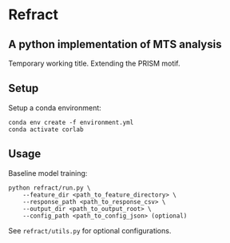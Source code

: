 # Refract
## A python implementation of MTS analysis

Temporary working title. Extending the PRISM motif.

## Setup
Setup a conda environment: 
```
conda env create -f environment.yml
conda activate corlab
```

## Usage
Baseline model training: 
```
python refract/run.py \
    --feature_dir <path_to_feature_directory> \
    --response_path <path_to_response_csv> \
    --output_dir <path_to_output_root> \
    --config_path <path_to_config_json> (optional)
```

See `refract/utils.py` for optional configurations. 
